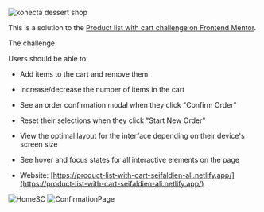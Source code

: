 ![konecta dessert shop](https://github.com/user-attachments/assets/6dfe8613-5068-4873-9ea0-4cf4ccc32803)

This is a solution to the [Product list with cart challenge on Frontend Mentor](https://www.frontendmentor.io/challenges/product-list-with-cart-5MmqLVAp_d).


The challenge

Users should be able to:

- Add items to the cart and remove them
- Increase/decrease the number of items in the cart
- See an order confirmation modal when they click "Confirm Order"
- Reset their selections when they click "Start New Order"
- View the optimal layout for the interface depending on their device's screen size
- See hover and focus states for all interactive elements on the page

- Website: [https://product-list-with-cart-seifaldien-ali.netlify.app/](https://product-list-with-cart-seifaldien-ali.netlify.app/)

![HomeSC](https://github.com/user-attachments/assets/30473460-f661-461c-b2a6-8f864745e3d7)
![ConfirmationPage](https://github.com/user-attachments/assets/58a9bbb5-cbdf-4b3f-a4ad-5889ae269809)

